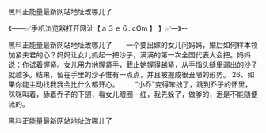 黑料正能量最新网站地址改哪儿了

《——✅手机浏览器打开网沚【ａ３ｅ６. cOm 】 】✅—》--

黑料正能量最新网站地址改哪儿了　　一个要出嫁的女儿问妈妈，婚后如何样本领加紧夫君的心？妈妈让女儿抓起一把沙子，满满的第一次全国代表大会把。妈妈说：你试着握紧。女儿用力地握紧手，截止她握得越紧，从手指头缝里漏出的沙子就越多。结果，留在手里的沙子惟有一点点，并且被握成很丑陋的形势。
	26、如果你能主动找我我会比什么都开心。
　　“小乔”变得笨拙了，跳到乔子的怀里，咪咪叫着，舔着乔子的下颌，看女儿眼圈一红，我先躲了，做爹的，泪是不能随便流的。





黑料正能量最新网站地址改哪儿了
